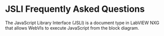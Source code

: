 # JSLI Frequently Asked Questions

The JavaScript Library Interface (JSLI) is a document type in LabVIEW NXG that allows WebVIs to execute JavaScript from the block diagram.
